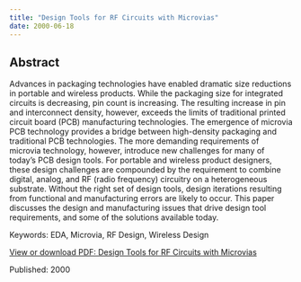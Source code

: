 ```yaml
---
title: "Design Tools for RF Circuits with Microvias"
date: 2000-06-18
---
```


## Abstract
Advances in packaging technologies have enabled dramatic size reductions in  portable and wireless products. While the packaging size for integrated circuits is decreasing, pin count is increasing. The resulting increase in pin and interconnect density, however, exceeds the limits of traditional printed circuit board (PCB) manufacturing technologies. The emergence of microvia PCB technology provides a bridge between high-density packaging and traditional PCB technologies. The more demanding requirements of microvia technology, however, introduce new challenges for many of today’s PCB design tools. For portable and wireless product designers, these design challenges are compounded by the requirement to combine digital, analog, and RF (radio frequency) circuitry on a heterogeneous substrate. Without the right set of design tools, design iterations resulting from functional and manufacturing errors are likely to occur. This paper discusses the design and manufacturing issues that drive design tool requirements, and some of the solutions available today.

Keywords: EDA, Microvia, RF Design, Wireless Design

[View or download PDF: Design Tools for RF Circuits with Microvias](https://docdevel2.github.io/jcportfolio/Design-Tools-for-RF-Circuits-with-Microvias.pdf)

Published: 2000

